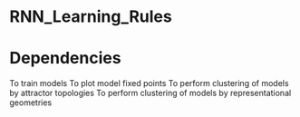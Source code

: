 # RNN_Learning_Rules

# Dependencies

To train models
To plot model fixed points
To perform clustering of models by attractor topologies
To perform clustering of models by representational geometries
